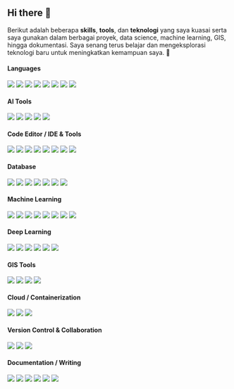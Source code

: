 ## Hi there 👋

Berikut adalah beberapa **skills**, **tools**, dan **teknologi** yang saya kuasai serta saya gunakan dalam berbagai proyek, data science, machine learning, GIS, hingga dokumentasi. Saya senang terus belajar dan mengeksplorasi teknologi baru untuk meningkatkan kemampuan saya. 🚀

#### Languages

<p align="left">
  <!-- Python -->
  <img src="https://img.shields.io/badge/Python-FFD43B?style=for-the-badge&logo=python&logoColor=blue" />
  
  <!-- JavaScript -->
  <img src="https://img.shields.io/badge/JavaScript-323330?style=for-the-badge&logo=javascript&logoColor=F7DF1E" />
  
  <!-- R -->
  <img src="https://img.shields.io/badge/R-276DC3?style=for-the-badge&logo=r&logoColor=white" />
  
  <!-- C++ -->
  <img src="https://img.shields.io/badge/C%2B%2B-00599C?style=for-the-badge&logo=c%2B%2B&logoColor=white" />
  
  <!-- SQL (generic using SQLite logo) -->
  <img src="https://img.shields.io/badge/SQL-003B57?style=for-the-badge&logo=sqlite&logoColor=white" />
  
  <!-- NoSQL (using MongoDB logo as common NoSQL representative) -->
  <img src="https://img.shields.io/badge/NoSQL-47A248?style=for-the-badge&logo=mongodb&logoColor=white" />
  
  <!-- JSON -->
  <img src="https://img.shields.io/badge/JSON-000000?style=for-the-badge&logo=json&logoColor=white" />
  
  <!-- Bash -->
  <img src="https://img.shields.io/badge/Bash-4EAA25?style=for-the-badge&logo=gnubash&logoColor=white" />
</p>

#### AI Tools

<p align="left">
  <!-- GitHub Copilot -->
  <img src="https://img.shields.io/badge/GitHub_Copilot-181717?style=for-the-badge&logo=github&logoColor=white" />
  
  <!-- ChatGPT -->
  <img src="https://img.shields.io/badge/ChatGPT-10A37F?style=for-the-badge&logo=openai&logoColor=white" />
  
  <!-- Gemini (Google AI / formerly Bard) -->
  <img src="https://img.shields.io/badge/Gemini-4285F4?style=for-the-badge&logo=google&logoColor=white" />
  
  <!-- Claude (Anthropic) -->
  <img src="https://img.shields.io/badge/Claude-FFD700?style=for-the-badge&logo=anthropic&logoColor=black" />
  
  <!-- Deepseek -->
  <img src="https://img.shields.io/badge/Deepseek-0052CC?style=for-the-badge&logo=deepseek&logoColor=white" />
</p>


#### Code Editor / IDE & Tools

<p align="left">
  <!-- VS Code -->
  <img src="https://img.shields.io/badge/VSCode-007ACC?style=for-the-badge&logo=visualstudiocode&logoColor=white" />

  <!-- Jupyter Notebook -->
  <img src="https://img.shields.io/badge/Jupyter-F37626?style=for-the-badge&logo=jupyter&logoColor=white" />
  
  <!-- Google Colab -->
  <img src="https://img.shields.io/badge/Google_Colab-F9AB00?style=for-the-badge&logo=googlecolab&logoColor=white" />
  
  <!-- R -->
  <img src="https://img.shields.io/badge/R-276DC3?style=for-the-badge&logo=r&logoColor=white" />
  
  <!-- RStudio -->
  <img src="https://img.shields.io/badge/RStudio-75AADB?style=for-the-badge&logo=rstudio&logoColor=white" />
  
  <!-- DBeaver -->
  <img src="https://img.shields.io/badge/dbeaver-382923?style=for-the-badge&logo=dbeaver&logoColor=white" />
  
  <!-- Terminal -->
  <img src="https://img.shields.io/badge/Terminal-000000?style=for-the-badge&logo=gnubash&logoColor=white" />
  
  <!-- Matlab -->
  <img src="https://img.shields.io/badge/MATLAB-0076A8?style=for-the-badge&logo=mathworks&logoColor=white" />
</p>


#### Database

<p align="left">
  <!-- MySQL -->
  <img src="https://img.shields.io/badge/MySQL-4479A1?style=for-the-badge&logo=mysql&logoColor=white" />
  
  <!-- PostgreSQL -->
  <img src="https://img.shields.io/badge/PostgreSQL-336791?style=for-the-badge&logo=postgresql&logoColor=white" />
  
  <!-- MongoDB -->
  <img src="https://img.shields.io/badge/MongoDB-47A248?style=for-the-badge&logo=mongodb&logoColor=white" />
  
  <!-- SQLite -->
  <img src="https://img.shields.io/badge/SQLite-003B57?style=for-the-badge&logo=sqlite&logoColor=white" />
  
  <!-- phpMyAdmin -->
  <img src="https://img.shields.io/badge/phpMyAdmin-6C78AF?style=for-the-badge&logo=php&logoColor=white" />
  
  <!-- DBeaver -->
  <img src="https://img.shields.io/badge/DBeaver-372923?style=for-the-badge&logo=databricks&logoColor=white" />
  
  <!-- pgAdmin -->
  <img src="https://img.shields.io/badge/pgAdmin4-336791?style=for-the-badge&logo=databricks&logoColor=white" />
</p>

#### Machine Learning

<p align="left">
  <!-- TensorFlow -->
  <img src="https://img.shields.io/badge/TensorFlow-FF6F00?style=for-the-badge&logo=tensorflow&logoColor=white" />
  
  <!-- PyTorch -->
  <img src="https://img.shields.io/badge/PyTorch-EE4C2C?style=for-the-badge&logo=pytorch&logoColor=white" />
  
  <!-- Scikit-learn -->
  <img src="https://img.shields.io/badge/scikit--learn-F7931E?style=for-the-badge&logo=scikit-learn&logoColor=white" />
  
  <!-- Keras -->
  <img src="https://img.shields.io/badge/Keras-D00000?style=for-the-badge&logo=keras&logoColor=white" />
  
  <!-- Pandas -->
  <img src="https://img.shields.io/badge/Pandas-150458?style=for-the-badge&logo=pandas&logoColor=white" />
  
  <!-- NumPy -->
  <img src="https://img.shields.io/badge/NumPy-013243?style=for-the-badge&logo=numpy&logoColor=white" />
  
  <!-- Matplotlib -->
  <img src="https://img.shields.io/badge/Matplotlib-11557C?style=for-the-badge&logo=matplotlib&logoColor=white" />
  
  <!-- Seaborn -->
  <img src="https://img.shields.io/badge/Seaborn-76B900?style=for-the-badge&logo=python&logoColor=white" />
</p>

#### Deep Learning

<p align="left">
  <!-- TensorFlow -->
  <img src="https://img.shields.io/badge/TensorFlow-FF6F00?style=for-the-badge&logo=tensorflow&logoColor=white" />
  
  <!-- PyTorch -->
  <img src="https://img.shields.io/badge/PyTorch-EE4C2C?style=for-the-badge&logo=pytorch&logoColor=white" />
  
  <!-- Keras -->
  <img src="https://img.shields.io/badge/Keras-D00000?style=for-the-badge&logo=keras&logoColor=white" />
  
  <!-- ONNX -->
  <img src="https://img.shields.io/badge/ONNX-005CED?style=for-the-badge&logo=onnx&logoColor=white" />
  
  <!-- Hugging Face -->
  <img src="https://img.shields.io/badge/Hugging_Face-FFD21F?style=for-the-badge&logo=huggingface&logoColor=black" />
  
  <!-- OpenCV -->
  <img src="https://img.shields.io/badge/OpenCV-5C3EE8?style=for-the-badge&logo=opencv&logoColor=white" />
</p>

#### GIS Tools

<p align="left">
  <!-- QGIS -->
  <img src="https://img.shields.io/badge/QGIS-589632?style=for-the-badge&logo=qgis&logoColor=white" />
  
  <!-- PostGIS -->
  <img src="https://img.shields.io/badge/PostGIS-336791?style=for-the-badge&logo=postgresql&logoColor=white" />
  
  <!-- Leaflet -->
  <img src="https://img.shields.io/badge/Leaflet-199900?style=for-the-badge&logo=leaflet&logoColor=white" />
  
  <!-- OpenStreetMap -->
  <img src="https://img.shields.io/badge/OpenStreetMap-7EBC6F?style=for-the-badge&logo=openstreetmap&logoColor=white" />
</p>

#### Cloud / Containerization

<p align="left">
  <!-- Google Cloud -->
  <img src="https://img.shields.io/badge/Google_Cloud-4285F4?style=for-the-badge&logo=googlecloud&logoColor=white" />
  
  <!-- AWS -->
  <img src="https://img.shields.io/badge/AWS-232F3E?style=for-the-badge&logo=amazonaws&logoColor=white" />
  
  <!-- Docker -->
  <img src="https://img.shields.io/badge/Docker-2496ED?style=for-the-badge&logo=docker&logoColor=white" />
</p>

#### Version Control & Collaboration

<p align="left">
  <!-- Git -->
  <img src="https://img.shields.io/badge/Git-E44C30?style=for-the-badge&logo=git&logoColor=white" />
  
  <!-- GitHub -->
  <img src="https://img.shields.io/badge/GitHub-181717?style=for-the-badge&logo=github&logoColor=white" />
  
  <!-- GitLab -->
  <img src="https://img.shields.io/badge/GitLab-FC6D26?style=for-the-badge&logo=gitlab&logoColor=white" />
</p>


#### Documentation / Writing

<p align="left">
  <!-- Markdown -->
  <img src="https://img.shields.io/badge/Markdown-000000?style=for-the-badge&logo=markdown&logoColor=white" />
  
  <!-- LaTeX -->
  <img src="https://img.shields.io/badge/LaTeX-47A141?style=for-the-badge&logo=latex&logoColor=white" />
  
  <!-- Notion -->
  <img src="https://img.shields.io/badge/Notion-000000?style=for-the-badge&logo=notion&logoColor=white" />
  
  <!-- Overleaf -->
  <img src="https://img.shields.io/badge/Overleaf-47A141?style=for-the-badge&logo=overleaf&logoColor=white" />
  
  <!-- Microsoft 365 -->
  <img src="https://img.shields.io/badge/Microsoft_365-D83B01?style=for-the-badge&logo=microsoft&logoColor=white" />
  
  <!-- Google Workspace -->
  <img src="https://img.shields.io/badge/Google_Workspace-4285F4?style=for-the-badge&logo=googleworkspace&logoColor=white" />
</p>

